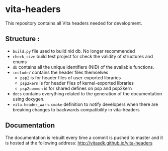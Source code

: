 # vita-headers

This repository contains all Vita headers needed for development.

## Structure :
- `build.py` file used to build nid db. No longer recommended
- `check_size` build test project for check the validity of structures and enums
- `db` contains all the unique identifiers (NID) of the available functions.
- `include/` contains the header files themselves
  - `psp2` is for header files of user-exported libraries
  - `psp2kern` is for header files of kernel-exported libraries
  - `psp2common` is for shared defines on psp and psp2kern
- `docs` contains everything related to the generation of the documentation using doxygen.
- `vita.header_warn.cmake` definition to notify developers when there are breaking changes to backwards compatibility in vita-headers

## Documentation

The documentation is rebuilt every time a commit is pushed to master and it is hosted at the following address: http://vitasdk.github.io/vita-headers
